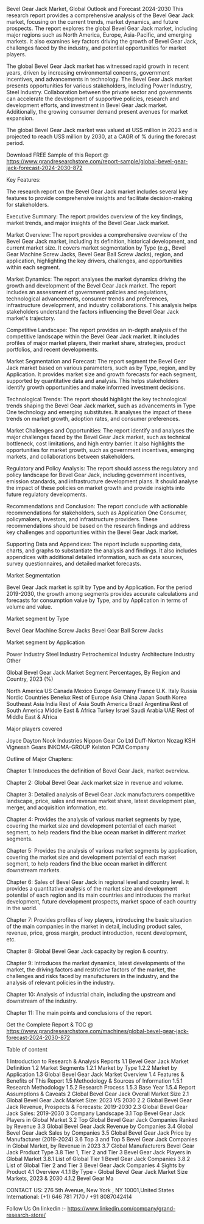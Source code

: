 Bevel Gear Jack Market, Global Outlook and Forecast 2024-2030
This research report provides a comprehensive analysis of the Bevel Gear Jack market, focusing on the current trends, market dynamics, and future prospects. The report explores the global Bevel Gear Jack market, including major regions such as North America, Europe, Asia-Pacific, and emerging markets. It also examines key factors driving the growth of Bevel Gear Jack, challenges faced by the industry, and potential opportunities for market players.

The global Bevel Gear Jack market has witnessed rapid growth in recent years, driven by increasing environmental concerns, government incentives, and advancements in technology. The Bevel Gear Jack market presents opportunities for various stakeholders, including Power Industry, Steel Industry. Collaboration between the private sector and governments can accelerate the development of supportive policies, research and development efforts, and investment in Bevel Gear Jack market. Additionally, the growing consumer demand present avenues for market expansion.

The global Bevel Gear Jack market was valued at US$ million in 2023 and is projected to reach US$ million by 2030, at a CAGR of % during the forecast period.

Download FREE Sample of this Report @ https://www.grandresearchstore.com/report-sample/global-bevel-gear-jack-forecast-2024-2030-872


Key Features:

The research report on the Bevel Gear Jack market includes several key features to provide comprehensive insights and facilitate decision-making for stakeholders.

Executive Summary: The report provides overview of the key findings, market trends, and major insights of the Bevel Gear Jack market.

Market Overview: The report provides a comprehensive overview of the Bevel Gear Jack market, including its definition, historical development, and current market size. It covers market segmentation by Type (e.g., Bevel Gear Machine Screw Jacks, Bevel Gear Ball Screw Jacks), region, and application, highlighting the key drivers, challenges, and opportunities within each segment.

Market Dynamics: The report analyses the market dynamics driving the growth and development of the Bevel Gear Jack market. The report includes an assessment of government policies and regulations, technological advancements, consumer trends and preferences, infrastructure development, and industry collaborations. This analysis helps stakeholders understand the factors influencing the Bevel Gear Jack market's trajectory.

Competitive Landscape: The report provides an in-depth analysis of the competitive landscape within the Bevel Gear Jack market. It includes profiles of major market players, their market share, strategies, product portfolios, and recent developments.

Market Segmentation and Forecast: The report segment the Bevel Gear Jack market based on various parameters, such as by Type, region, and by Application. It provides market size and growth forecasts for each segment, supported by quantitative data and analysis. This helps stakeholders identify growth opportunities and make informed investment decisions.

Technological Trends: The report should highlight the key technological trends shaping the Bevel Gear Jack market, such as advancements in Type One technology and emerging substitutes. It analyses the impact of these trends on market growth, adoption rates, and consumer preferences.

Market Challenges and Opportunities: The report identify and analyses the major challenges faced by the Bevel Gear Jack market, such as technical bottleneck, cost limitations, and high entry barrier. It also highlights the opportunities for market growth, such as government incentives, emerging markets, and collaborations between stakeholders.

Regulatory and Policy Analysis: The report should assess the regulatory and policy landscape for Bevel Gear Jack, including government incentives, emission standards, and infrastructure development plans. It should analyse the impact of these policies on market growth and provide insights into future regulatory developments.

Recommendations and Conclusion: The report conclude with actionable recommendations for stakeholders, such as Application One Consumer, policymakers, investors, and infrastructure providers. These recommendations should be based on the research findings and address key challenges and opportunities within the Bevel Gear Jack market.

Supporting Data and Appendices: The report include supporting data, charts, and graphs to substantiate the analysis and findings. It also includes appendices with additional detailed information, such as data sources, survey questionnaires, and detailed market forecasts.

Market Segmentation

Bevel Gear Jack market is split by Type and by Application. For the period 2019-2030, the growth among segments provides accurate calculations and forecasts for consumption value by Type, and by Application in terms of volume and value.

Market segment by Type



Bevel Gear Machine Screw Jacks
Bevel Gear Ball Screw Jacks


Market segment by Application



Power Industry
Steel Industry
Petrochemical Industry
Architecture Industry
Other


Global Bevel Gear Jack Market Segment Percentages, By Region and Country, 2023 (%)



North America
US
Canada
Mexico
Europe
Germany
France
U.K.
Italy
Russia
Nordic Countries
Benelux
Rest of Europe
Asia
China
Japan
South Korea
Southeast Asia
India
Rest of Asia
South America
Brazil
Argentina
Rest of South America
Middle East & Africa
Turkey
Israel
Saudi Arabia
UAE
Rest of Middle East & Africa


Major players covered



Joyce Dayton
Nook Industries
Nippon Gear Co Ltd
Duff-Norton
Nozag
KSH
Vignessh Gears
INKOMA-GROUP
Kelston
PCM Company


Outline of Major Chapters:

Chapter 1: Introduces the definition of Bevel Gear Jack, market overview.

Chapter 2: Global Bevel Gear Jack market size in revenue and volume.

Chapter 3: Detailed analysis of Bevel Gear Jack manufacturers competitive landscape, price, sales and revenue market share, latest development plan, merger, and acquisition information, etc.

Chapter 4: Provides the analysis of various market segments by type, covering the market size and development potential of each market segment, to help readers find the blue ocean market in different market segments.

Chapter 5: Provides the analysis of various market segments by application, covering the market size and development potential of each market segment, to help readers find the blue ocean market in different downstream markets.

Chapter 6: Sales of Bevel Gear Jack in regional level and country level. It provides a quantitative analysis of the market size and development potential of each region and its main countries and introduces the market development, future development prospects, market space of each country in the world.

Chapter 7: Provides profiles of key players, introducing the basic situation of the main companies in the market in detail, including product sales, revenue, price, gross margin, product introduction, recent development, etc.

Chapter 8: Global Bevel Gear Jack capacity by region & country.

Chapter 9: Introduces the market dynamics, latest developments of the market, the driving factors and restrictive factors of the market, the challenges and risks faced by manufacturers in the industry, and the analysis of relevant policies in the industry.

Chapter 10: Analysis of industrial chain, including the upstream and downstream of the industry.

Chapter 11: The main points and conclusions of the report.

Get the Complete Report & TOC @ https://www.grandresearchstore.com/machines/global-bevel-gear-jack-forecast-2024-2030-872

Table of content

1 Introduction to Research & Analysis Reports
1.1 Bevel Gear Jack Market Definition
1.2 Market Segments
1.2.1 Market by Type
1.2.2 Market by Application
1.3 Global Bevel Gear Jack Market Overview
1.4 Features & Benefits of This Report
1.5 Methodology & Sources of Information
1.5.1 Research Methodology
1.5.2 Research Process
1.5.3 Base Year
1.5.4 Report Assumptions & Caveats
2 Global Bevel Gear Jack Overall Market Size
2.1 Global Bevel Gear Jack Market Size: 2023 VS 2030
2.2 Global Bevel Gear Jack Revenue, Prospects & Forecasts: 2019-2030
2.3 Global Bevel Gear Jack Sales: 2019-2030
3 Company Landscape
3.1 Top Bevel Gear Jack Players in Global Market
3.2 Top Global Bevel Gear Jack Companies Ranked by Revenue
3.3 Global Bevel Gear Jack Revenue by Companies
3.4 Global Bevel Gear Jack Sales by Companies
3.5 Global Bevel Gear Jack Price by Manufacturer (2019-2024)
3.6 Top 3 and Top 5 Bevel Gear Jack Companies in Global Market, by Revenue in 2023
3.7 Global Manufacturers Bevel Gear Jack Product Type
3.8 Tier 1, Tier 2 and Tier 3 Bevel Gear Jack Players in Global Market
3.8.1 List of Global Tier 1 Bevel Gear Jack Companies
3.8.2 List of Global Tier 2 and Tier 3 Bevel Gear Jack Companies
4 Sights by Product
4.1 Overview
4.1.1 By Type - Global Bevel Gear Jack Market Size Markets, 2023 & 2030
4.1.2 Bevel Gear Ma

CONTACT US:
276 5th Avenue, New York , NY 10001,United States
International: (+1) 646 781 7170 / +91 8087042414

Follow Us On linkedin :- https://www.linkedin.com/company/grand-research-store/

